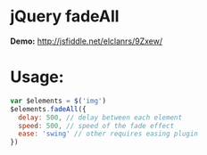 jQuery fadeAll
==============

**Demo:** http://jsfiddle.net/elclanrs/9Zxew/

# Usage:
```javascript
var $elements = $('img')
$elements.fadeAll({
  delay: 500, // delay between each element
  speed: 500, // speed of the fade effect
  ease: 'swing' // other requires easing plugin
})
```